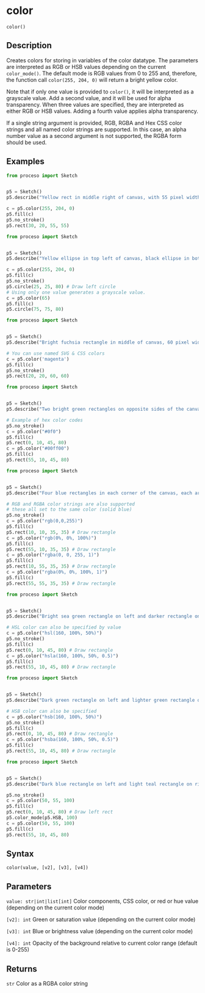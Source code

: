 # color

`color()`

## Description

Creates colors for storing in variables of the color datatype.
The parameters are interpreted as RGB or HSB values depending on the
current `color_mode()`. The default mode is RGB values from 0 to 255 and,
therefore, the function call `color(255, 204, 0)` will return a bright
yellow color.

Note that if only one value is provided to `color()`, it will be interpreted
as a grayscale value. Add a second value, and it will be used for alpha
transparency. When three values are specified, they are interpreted as
either RGB or HSB values. Adding a fourth value applies alpha
transparency.

If a single string argument is provided, RGB, RGBA and Hex CSS color
strings and all named color strings are supported. In this case, an alpha
number value as a second argument is not supported, the RGBA form should
be used.

## Examples

```python
from proceso import Sketch


p5 = Sketch()
p5.describe("Yellow rect in middle right of canvas, with 55 pixel width and height.")

c = p5.color(255, 204, 0)
p5.fill(c)
p5.no_stroke()
p5.rect(30, 20, 55, 55)
```

```python
from proceso import Sketch


p5 = Sketch()
p5.describe("Yellow ellipse in top left of canvas, black ellipse in bottom right, both 80×80.")

c = p5.color(255, 204, 0)
p5.fill(c)
p5.no_stroke()
p5.circle(25, 25, 80) # Draw left circle
# Using only one value generates a grayscale value.
c = p5.color(65)
p5.fill(c)
p5.circle(75, 75, 80)
```

```python
from proceso import Sketch


p5 = Sketch()
p5.describe("Bright fuchsia rectangle in middle of canvas, 60 pixel width and height.")

# You can use named SVG & CSS colors
c = p5.color('magenta')
p5.fill(c)
p5.no_stroke()
p5.rect(20, 20, 60, 60)
```

```python
from proceso import Sketch


p5 = Sketch()
p5.describe("Two bright green rectangles on opposite sides of the canvas, both 45×80.")

# Example of hex color codes
p5.no_stroke()
c = p5.color("#0f0")
p5.fill(c)
p5.rect(0, 10, 45, 80)
c = p5.color("#00ff00")
p5.fill(c)
p5.rect(55, 10, 45, 80)
```

```python
from proceso import Sketch


p5 = Sketch()
p5.describe("Four blue rectangles in each corner of the canvas, each are 35×35.")

# RGB and RGBA color strings are also supported
# these all set to the same color (solid blue)
p5.no_stroke()
c = p5.color("rgb(0,0,255)")
p5.fill(c)
p5.rect(10, 10, 35, 35) # Draw rectangle
c = p5.color("rgb(0%, 0%, 100%)")
p5.fill(c)
p5.rect(55, 10, 35, 35) # Draw rectangle
c = p5.color("rgba(0, 0, 255, 1)")
p5.fill(c)
p5.rect(10, 55, 35, 35) # Draw rectangle
c = p5.color("rgba(0%, 0%, 100%, 1)")
p5.fill(c)
p5.rect(55, 55, 35, 35) # Draw rectangle
```

```python
from proceso import Sketch


p5 = Sketch()
p5.describe("Bright sea green rectangle on left and darker rectangle on right of canvas, both 45×80.")

# HSL color can also be specified by value
c = p5.color("hsl(160, 100%, 50%)")
p5.no_stroke()
p5.fill(c)
p5.rect(0, 10, 45, 80) # Draw rectangle
c = p5.color("hsla(160, 100%, 50%, 0.5)")
p5.fill(c)
p5.rect(55, 10, 45, 80) # Draw rectangle
```

```python
from proceso import Sketch


p5 = Sketch()
p5.describe("Dark green rectangle on left and lighter green rectangle on right of canvas, both 45×80.")

# HSB color can also be specified
c = p5.color("hsb(160, 100%, 50%)")
p5.no_stroke()
p5.fill(c)
p5.rect(0, 10, 45, 80) # Draw rectangle
c = p5.color("hsba(160, 100%, 50%, 0.5)")
p5.fill(c)
p5.rect(55, 10, 45, 80) # Draw rectangle
```

```python
from proceso import Sketch


p5 = Sketch()
p5.describe("Dark blue rectangle on left and light teal rectangle on right of canvas, both 45×80.")

p5.no_stroke()
c = p5.color(50, 55, 100)
p5.fill(c)
p5.rect(0, 10, 45, 80) # Draw left rect
p5.color_mode(p5.HSB, 100)
c = p5.color(50, 55, 100)
p5.fill(c)
p5.rect(55, 10, 45, 80)
```

## Syntax

`color(value, [v2], [v3], [v4])`

## Parameters

`value: str|int|list[int]` Color components, CSS color, or red or hue value (depending on the current color mode)

`[v2]: int` Green or saturation value (depending on the current color mode)

`[v3]: int` Blue or brightness value (depending on the current color mode)

`[v4]: int` Opacity of the background relative to current color range (default is 0-255)

## Returns

`str` Color as a RGBA color string
